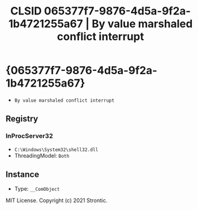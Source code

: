 ﻿---
title: "CLSID 065377f7-9876-4d5a-9f2a-1b4721255a67 | By value marshaled conflict interrupt"
excerpt: What is COM-Object CLSID 065377f7-9876-4d5a-9f2a-1b4721255a67?
---

# {065377f7-9876-4d5a-9f2a-1b4721255a67}

* `By value marshaled conflict interrupt`

## Registry


### InProcServer32

* `C:\Windows\System32\shell32.dll`
* ThreadingModel: `Both`

## Instance

* Type: `__ComObject`

MIT License. Copyright (c) 2021 Strontic.


